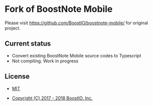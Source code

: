 # Fork of BoostNote Mobile

Please visit <https://github.com/BoostIO/boostnote-mobile/> for original project.

## Current status

- Convert existing BoostNote Mobile source codes to Typescript
- Not compiling. Work in progress

## License

- [MIT](https://github.com/BoostIO/boostnote-mobile/blob/master/LICENSE)

- [Copyright (C) 2017 - 2018 BoostIO, Inc.](https://github.com/BoostIO/boostnote-mobile/)
